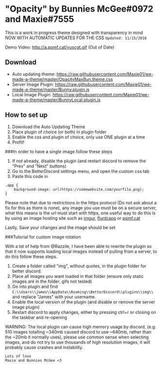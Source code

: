 # "Opacity" by Bunnies McGee#0972 and Maxie#7555
This is a work in progress theme designed with transparency in mind  
NOW WITH AUTOMATIC UPDATES FOR THE CSS
`Updated: 11/15/2016`

Demo Video: http://a.pomf.cat/yuscgt.gif (Out of Date)

## Download
- Auto updating theme: https://raw.githubusercontent.com/Maxie01/we-made-a-theme/master/OpacityMaxBun.theme.css
- Server Image Plugin: https://raw.githubusercontent.com/Maxie01/we-made-a-theme/master/Bunny.plugin.js
- Local Image Plugin: https://raw.githubusercontent.com/Maxie01/we-made-a-theme/master/BunnyLocal.plugin.js

## How to set up

1. Download the Auto Updating Theme
2. Place plugin of choice (or both) in plugin folder
3. Enable the css and plugin of choice, only use ONE plugin at a time
4. Profit!

###In order to have a single image follow these steps
1. If not already, disable the plugin (and restart discord to remove the "Prev" and "Next" buttons)
2. Go to the BetterDiscord settings menu, and open the custom css tab
3. Paste this code in
```
.app {
    background-image: url(https://somewebsite.com/yourfile.png);
}
```

Please note that due to restrictions in the https protocol (Do not ask about a fix for this as there is none), any image you use must be on a secure server, what this means is the url must start with https, one useful way to do this is by using an image hosting site such as [imgur](https://imgur.com), [fluntcaps](https://fluntcaps.me) or [pomf.cat](https://pomf.cat/)

Lastly, Save your changes and the image should be set

###Tutorial for custom image rotation

With a lot of help from @Razzile, I have been able to rewrite the plugin so that it now supports loading local images instead of pulling from a server, to do this follow these steps.

1. Create a folder called "img", without quotes, in the plugin folder for better discord.
2. Place all images you want loaded in that folder (ensure only static images are in the folder, gifs not tested)
3. Go into plugin and find `C:\\Users\\james\\AppData\\Roaming\\BetterDiscord\\plugins\\img\\` and replace "James" with your username.
4. Enable the local version of the plugin (and disable or remove the server image plugin)
5. Restart discord to apply changes, either by pressing ctrl+r or closing on the taskbar and re-opening

WARNING: The local plugin can cause high memory usage by discord, (e.g. 510 images totalling ~340mb caused discord to use ~640mb, rather than the ~20mb it normally uses), please use common sense when selecting images, and do not try to use thousands of high resolution images, it will probably cause crashes and instability.

```
Lots of love
Maxie and Bunnies McGee <3
```
